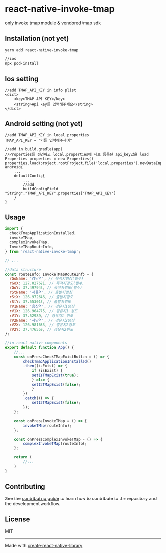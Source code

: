 # react-native-invoke-tmap

only invoke tmap module & vendored tmap sdk

## Installation (not yet)

```sh
yarn add react-native-invoke-tmap

//ios
npx pod-install
```

## Ios setting

```
//add TMAP_API_KEY in info plist
<dict>
    <key>TMAP_API_KEY</key>
    <string>Api key를 입력해주세요</string>
</dict>
```

## Android setting (not yet)

```
//add TMAP_API_KEY in local.properties
TMAP_API_KEY = "키를 입력해주세여"

//add in build.gradle(app)
//Properties를 선언하고 local.properties에 새로 등록된 api_key값을 load
Properties properties = new Properties()
properties.load(project.rootProject.file('local.properties').newDataInputStream())
android{
	...
    defaultConfig{
    	...
        //add
        buildConfigField "String","TMAP_API_KEY",properties['TMAP_API_KEY']
    }
}
```

## Usage

```js
import {
  checkTmapApplicationInstalled,
  invokeTMap,
  complexInvokeTMap,
  InvokeTMapRouteInfo,
} from 'react-native-invoke-tmap';

// ...

//data structure
const routeInfo: InvokeTMapRouteInfo = {
  rGoName: '강남역', // 목적지명칭(필수)
  rGoX: 127.027621, // 목적지경도(필수)
  rGoY: 37.497942, // 목적지위도(필수)
  rStName: '서울역', // 출발지명칭
  rStX: 126.972646, // 출발지경도
  rStY: 37.553017, // 출발지위도
  rV1Name: '용산역', // 경유지1명칭
  rV1X: 126.964775, // 경유지1 경도
  rV1Y: 37.52989, // 경유지1 위도
  rV2Name: '사당역', // 경유지2명칭
  rV2X: 126.981633, // 경유지2경도
  rV2Y: 37.476559, // 경유지2위도
};

//in react native components
export default function App() {
    //...
    const onPressCheckTMapExistButton = () => {
        checkTmapApplicationInstalled()
        .then((isExist) => {
            if (isExist) {
            setIsTMapExist(true);
            } else {
            setIsTMapExist(false);
            }
        })
        .catch(() => {
            setIsTMapExist(false);
        });
    };

    const onPressInvokeTMap = () => {
        invokeTMap(routeInfo);
    };

    const onPressComplexInvokeTMap = () => {
        complexInvokeTMap(routeInfo);
    };

    return (
        //...
    )
}
```

## Contributing

See the [contributing guide](CONTRIBUTING.md) to learn how to contribute to the repository and the development workflow.

## License

MIT

---

Made with [create-react-native-library](https://github.com/callstack/react-native-builder-bob)
